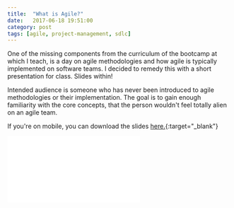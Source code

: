 ```yaml
---
title:  "What is Agile?"
date:   2017-06-18 19:51:00
category: post
tags: [agile, project-management, sdlc]
---
```


One of the missing components from the curriculum of the bootcamp at which I teach, is a day on agile methodologies and how agile is typically implemented on software teams. I decided to remedy this with a short presentation for class. Slides within!

Intended audience is someone who has never been introduced to agile methodologies or their implementation. The goal is to gain enough familiarity with the core concepts, that the person wouldn't feel totally alien on an agile team.

If you're on mobile, you can download the slides [here.][slides]{:target="_blank"}

<embed src="/assets/pdf/What_Is_Agile.pdf" />

[slides]: /assets/pdf/What_Is_Agile.pdf
